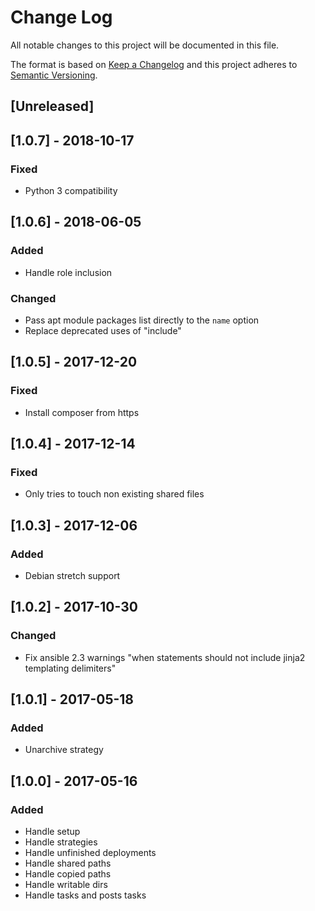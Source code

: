 # Change Log
All notable changes to this project will be documented in this file.

The format is based on [Keep a Changelog](http://keepachangelog.com/)
and this project adheres to [Semantic Versioning](http://semver.org/).

## [Unreleased]

## [1.0.7] - 2018-10-17
### Fixed
- Python 3 compatibility

## [1.0.6] - 2018-06-05
### Added
- Handle role inclusion

### Changed
- Pass apt module packages list directly to the `name` option
- Replace deprecated uses of "include"

## [1.0.5] - 2017-12-20
### Fixed
- Install composer from https

## [1.0.4] - 2017-12-14
### Fixed
- Only tries to touch non existing shared files

## [1.0.3] - 2017-12-06
### Added
- Debian stretch support

## [1.0.2] - 2017-10-30
### Changed
- Fix ansible 2.3 warnings "when statements should not include jinja2 templating delimiters"

## [1.0.1] - 2017-05-18
### Added
- Unarchive strategy

## [1.0.0] - 2017-05-16
### Added
- Handle setup
- Handle strategies
- Handle unfinished deployments
- Handle shared paths
- Handle copied paths
- Handle writable dirs
- Handle tasks and posts tasks
